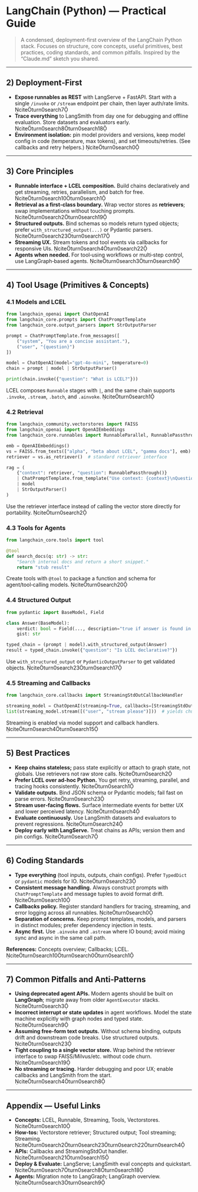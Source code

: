 # LangChain (Python) — Practical Guide

> A condensed, deployment-first overview of the LangChain Python stack. Focuses on structure, core concepts, useful primitives, best practices, coding standards, and common pitfalls. Inspired by the “Claude.md” sketch you shared.

---

## 2) Deployment‑First

- **Expose runnables as REST** with LangServe + FastAPI. Start with a single `/invoke` or `/stream` endpoint per chain, then layer auth/rate limits. citeturn0search7
- **Trace everything** to LangSmith from day one for debugging and offline evaluation. Store datasets and evaluators early. citeturn0search8turn0search18
- **Environment isolation:** pin model providers and versions, keep model config in code (temperature, max tokens), and set timeouts/retries. (See callbacks and retry helpers.) citeturn0search0

---

## 3) Core Principles

- **Runnable interface + LCEL composition.** Build chains declaratively and get streaming, retries, parallelism, and batch for free. citeturn0search10turn0search1
- **Retrieval as a first‑class boundary.** Wrap vector stores as **retrievers**; swap implementations without touching prompts. citeturn0search2turn0search19
- **Structured outputs.** Bind schemas so models return typed objects; prefer `with_structured_output(...)` or Pydantic parsers. citeturn0search23turn0search17
- **Streaming UX.** Stream tokens and tool events via callbacks for responsive UIs. citeturn0search4turn0search22
- **Agents when needed.** For tool‑using workflows or multi‑step control, use LangGraph‑based agents. citeturn0search3turn0search9

---

## 4) Tool Usage (Primitives & Concepts)

### 4.1 Models and LCEL
```python
from langchain_openai import ChatOpenAI
from langchain_core.prompts import ChatPromptTemplate
from langchain_core.output_parsers import StrOutputParser

prompt = ChatPromptTemplate.from_messages([
    ("system", "You are a concise assistant."),
    ("user", "{question}")
])

model = ChatOpenAI(model="gpt-4o-mini", temperature=0)
chain = prompt | model | StrOutputParser()

print(chain.invoke({"question": "What is LCEL?"}))
```

LCEL composes `Runnable` stages with `|`, and the same chain supports `.invoke`, `.stream`, `.batch`, and `.ainvoke`. citeturn0search1

### 4.2 Retrieval
```python
from langchain_community.vectorstores import FAISS
from langchain_openai import OpenAIEmbeddings
from langchain_core.runnables import RunnableParallel, RunnablePassthrough

emb = OpenAIEmbeddings()
vs = FAISS.from_texts(["alpha", "beta about LCEL", "gamma docs"], emb)
retriever = vs.as_retriever()  # standard retriever interface

rag = (
    {"context": retriever, "question": RunnablePassthrough()}
    | ChatPromptTemplate.from_template("Use context: {context}\nQuestion: {question}")
    | model
    | StrOutputParser()
)
```

Use the retriever interface instead of calling the vector store directly for portability. citeturn0search2

### 4.3 Tools for Agents
```python
from langchain_core.tools import tool

@tool
def search_docs(q: str) -> str:
    "Search internal docs and return a short snippet."
    return "stub result"
```

Create tools with `@tool` to package a function and schema for agent/tool‑calling models. citeturn0search20

### 4.4 Structured Output
```python
from pydantic import BaseModel, Field

class Answer(BaseModel):
    verdict: bool = Field(..., description="true if answer is found in context")
    gist: str

typed_chain = (prompt | model).with_structured_output(Answer)
result = typed_chain.invoke({"question": "Is LCEL declarative?"})
```

Use `with_structured_output` or `PydanticOutputParser` to get validated objects. citeturn0search23turn0search17

### 4.5 Streaming and Callbacks
```python
from langchain_core.callbacks import StreamingStdOutCallbackHandler

streaming_model = ChatOpenAI(streaming=True, callbacks=[StreamingStdOutCallbackHandler()])
list(streaming_model.stream([("user", "stream please")]))  # yields chunks
```

Streaming is enabled via model support and callback handlers. citeturn0search4turn0search15

---

## 5) Best Practices

- **Keep chains stateless;** pass state explicitly or attach to graph state, not globals. Use retrievers not raw store calls. citeturn0search2
- **Prefer LCEL over ad‑hoc Python.** You get retry, streaming, parallel, and tracing hooks consistently. citeturn0search1
- **Validate outputs.** Bind JSON schema or Pydantic models; fail fast on parse errors. citeturn0search23
- **Stream user‑facing flows.** Surface intermediate events for better UX and lower perceived latency. citeturn0search4
- **Evaluate continuously.** Use LangSmith datasets and evaluators to prevent regressions. citeturn0search24
- **Deploy early with LangServe.** Treat chains as APIs; version them and pin configs. citeturn0search7

---

## 6) Coding Standards

- **Type everything** (tool inputs, outputs, chain configs). Prefer `TypedDict` or `pydantic` models for IO. citeturn0search23
- **Consistent message handling.** Always construct prompts with `ChatPromptTemplate` and message tuples to avoid format drift. citeturn0search10
- **Callbacks policy.** Register standard handlers for tracing, streaming, and error logging across all runnables. citeturn0search0
- **Separation of concerns.** Keep prompt templates, models, and parsers in distinct modules; prefer dependency injection in tests.
- **Async first.** Use `.ainvoke` and `.astream` where IO bound; avoid mixing sync and async in the same call path.

**References:** Concepts overview; Callbacks; LCEL. citeturn0search10turn0search0turn0search1

---

## 7) Common Pitfalls and Anti‑Patterns

- **Using deprecated agent APIs.** Modern agents should be built on **LangGraph**; migrate away from older `AgentExecutor` stacks. citeturn0search3
- **Incorrect interrupt or state updates** in agent workflows. Model the state machine explicitly with graph nodes and typed state. citeturn0search9
- **Assuming free‑form text outputs.** Without schema binding, outputs drift and downstream code breaks. Use structured outputs. citeturn0search23
- **Tight coupling to a single vector store.** Wrap behind the retriever interface to swap FAISS/Milvus/etc. without code churn. citeturn0search19
- **No streaming or tracing.** Harder debugging and poor UX; enable callbacks and LangSmith from the start. citeturn0search4turn0search8

---

## Appendix — Useful Links

- **Concepts:** LCEL, Runnable, Streaming, Tools, Vectorstores. citeturn0search10  
- **How‑tos:** Vectorstore retriever; Structured output; Tool streaming; Streaming. citeturn0search2turn0search23turn0search22turn0search4  
- **APIs:** Callbacks and StreamingStdOut handler. citeturn0search21turn0search15  
- **Deploy & Evaluate:** LangServe; LangSmith eval concepts and quickstart. citeturn0search7turn0search8turn0search18  
- **Agents:** Migration note to LangGraph; LangGraph overview. citeturn0search3turn0search9
